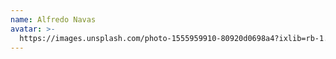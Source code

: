 ```yaml
---
name: Alfredo Navas
avatar: >-
  https://images.unsplash.com/photo-1555959910-80920d0698a4?ixlib=rb-1.2.1&ixid=MXwxMjA3fDB8MHxwaG90by1wYWdlfHx8fGVufDB8fHw%3D&auto=format&fit=crop&w=1301&q=80
---
```


